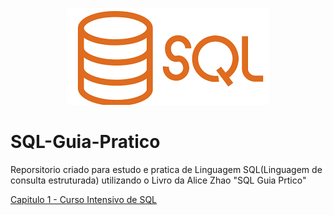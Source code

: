 <p  align="center">
<img  src="/image/Logo SQL.png" margin="10px" />
</p>

# SQL-Guia-Pratico
Reporsitorio criado para estudo e pratica de Linguagem SQL(Linguagem de consulta estruturada) utilizando o Livro da Alice Zhao "SQL Guia Prtico"


[Capitulo 1 - Curso Intensivo de SQL](/Capitulo%2001/README.md)

